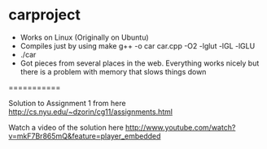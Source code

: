 carproject
==========

* Works on Linux (Originally on Ubuntu)
* Compiles just by using make
   g++ -o car car.cpp -O2 -lglut -lGL -lGLU
* ./car
* Got pieces from several places in the web. Everything works nicely but there is a problem with memory that slows things down

===========

Solution to Assignment 1 from here http://cs.nyu.edu/~dzorin/cg11/assignments.html

Watch a video of the solution here http://www.youtube.com/watch?v=mkF7Br865mQ&feature=player_embedded
